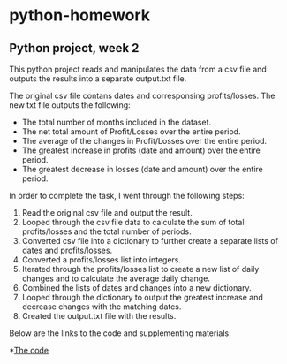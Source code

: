 # python-homework
## Python project, week 2


This python project reads and manipulates the data from a csv file and outputs the results into a separate output.txt file.

The original csv file contans dates and corresponsing profits/losses. The new txt file outputs the following:

* The total number of months included in the dataset.
* The net total amount of Profit/Losses over the entire period.
* The average of the changes in Profit/Losses over the entire period.
* The greatest increase in profits (date and amount) over the entire period.
* The greatest decrease in losses (date and amount) over the entire period.


In order to complete the task, I went through the following steps:

1. Read the original csv file and output the result.
2. Looped through the csv file data to calculate the sum of total profits/losses and the total number of periods.
3. Converted csv file into a dictionary to further create a separate lists of dates and profits/losses.
4. Converted a profits/losses list into integers.
5. Iterated through the profits/losses list to create a new list of daily changes and to calculate the average daily change.
6. Combined the lists of dates and changes into a new dictionary.
7. Looped through the dictionary to output the greatest increase and decrease changes with the matching dates.
8. Created the output.txt file with the results.


Below are the links to the code and supplementing materials:

*[The code](/.ipynb_checkpoints/main-checkpoint.ipynb)

